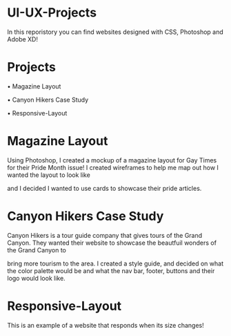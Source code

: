 # UI-UX-Projects
In this reporistory you can find websites designed with CSS, Photoshop and Adobe XD!

# Projects

• Magazine Layout

• Canyon Hikers Case Study 

• Responsive-Layout

# Magazine Layout
Using Photoshop, I created a mockup of a magazine layout for Gay Times for their Pride Month issue! I created wireframes to help me map out how I wanted the layout to look like 

and I decided I wanted to use cards to showcase their pride articles. 

# Canyon Hikers Case Study
Canyon Hikers is a tour guide company that gives tours of the Grand Canyon. They wanted their website to showcase the beautfuil wonders of the Grand Canyon to 

bring more tourism to the area. I created a style guide, and decided on what the color palette would be and what the nav bar, footer, buttons and their logo would look like.



# Responsive-Layout
This is an example of a website that responds when its size changes!

